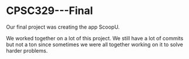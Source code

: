 # CPSC329---Final
Our final project was creating the app ScoopU.

We worked together on a lot of this project.  We still have a lot of commits but not a ton since sometimes we were all together
working on it to solve harder problems.  
